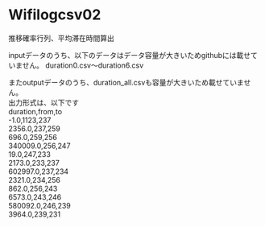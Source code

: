 # Wifilogcsv02
推移確率行列、平均滞在時間算出


inputデータのうち、以下のデータはデータ容量が大きいためgithubには載せていません。
duration0.csv〜duration6.csv


またoutputデータのうち、duration_all.csvも容量が大きいため載せていません。  
出力形式は、以下です  
duration,from,to  
-1.0,1123,237  
2356.0,237,259  
696.0,259,256  
340009.0,256,247  
19.0,247,233  
2173.0,233,237  
602997.0,237,234  
2321.0,234,256  
862.0,256,243  
6573.0,243,246  
580092.0,246,239  
3964.0,239,231  
